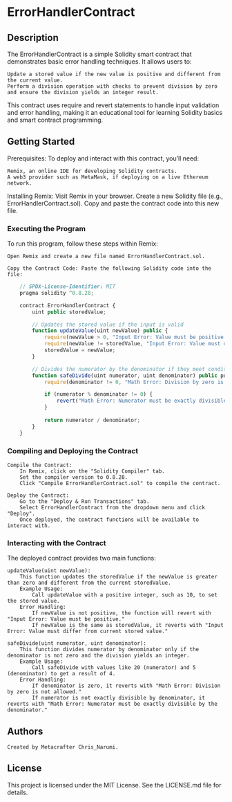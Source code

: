# ErrorHandlerContract
## Description

The ErrorHandlerContract is a simple Solidity smart contract that demonstrates basic error handling techniques. It allows users to:

    Update a stored value if the new value is positive and different from the current value.
    Perform a division operation with checks to prevent division by zero and ensure the division yields an integer result.

This contract uses require and revert statements to handle input validation and error handling, making it an educational tool for learning Solidity basics and smart contract programming.

## Getting Started
Prerequisites:
To deploy and interact with this contract, you’ll need:

    Remix, an online IDE for developing Solidity contracts.
    A web3 provider such as MetaMask, if deploying on a live Ethereum network.

Installing Remix:
    Visit Remix in your browser.
    Create a new Solidity file (e.g., ErrorHandlerContract.sol).
    Copy and paste the contract code into this new file.

### Executing the Program

To run this program, follow these steps within Remix:

    Open Remix and create a new file named ErrorHandlerContract.sol.

    Copy the Contract Code: Paste the following Solidity code into the file:

```javascript
    // SPDX-License-Identifier: MIT
    pragma solidity ^0.8.28;

    contract ErrorHandlerContract {
        uint public storedValue;

        // Updates the stored value if the input is valid
        function updateValue(uint newValue) public {
            require(newValue > 0, "Input Error: Value must be positive.");
            require(newValue != storedValue, "Input Error: Value must differ from current stored value.");
            storedValue = newValue;
        }

        // Divides the numerator by the denominator if they meet conditions
        function safeDivide(uint numerator, uint denominator) public pure returns (uint) {
            require(denominator != 0, "Math Error: Division by zero is not allowed.");

            if (numerator % denominator != 0) {
                revert("Math Error: Numerator must be exactly divisible by the denominator.");
            }
            
            return numerator / denominator;
        }
    }
```

### Compiling and Deploying the Contract

    Compile the Contract:
        In Remix, click on the "Solidity Compiler" tab.
        Set the compiler version to 0.8.28.
        Click "Compile ErrorHandlerContract.sol" to compile the contract.

    Deploy the Contract:
        Go to the "Deploy & Run Transactions" tab.
        Select ErrorHandlerContract from the dropdown menu and click "Deploy".
        Once deployed, the contract functions will be available to interact with.

### Interacting with the Contract

The deployed contract provides two main functions:

    updateValue(uint newValue):
        This function updates the storedValue if the newValue is greater than zero and different from the current storedValue.
        Example Usage:
            Call updateValue with a positive integer, such as 10, to set the stored value.
        Error Handling:
            If newValue is not positive, the function will revert with "Input Error: Value must be positive."
            If newValue is the same as storedValue, it reverts with "Input Error: Value must differ from current stored value."

    safeDivide(uint numerator, uint denominator):
        This function divides numerator by denominator only if the denominator is not zero and the division yields an integer.
        Example Usage:
            Call safeDivide with values like 20 (numerator) and 5 (denominator) to get a result of 4.
        Error Handling:
            If denominator is zero, it reverts with "Math Error: Division by zero is not allowed."
            If numerator is not exactly divisible by denominator, it reverts with "Math Error: Numerator must be exactly divisible by the denominator."

## Authors

    Created by Metacrafter Chris_Narumi.

## License

This project is licensed under the MIT License. See the LICENSE.md file for details.
